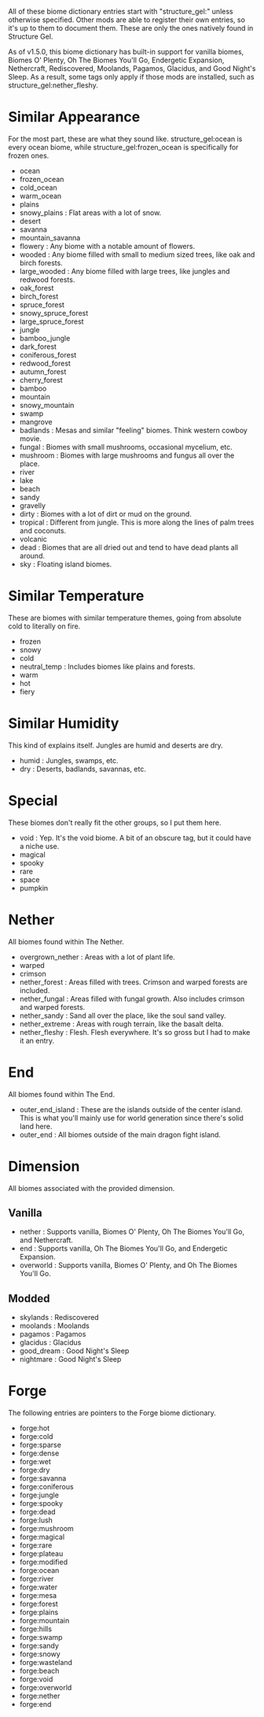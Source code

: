 All of these biome dictionary entries start with "structure_gel:" unless otherwise specified. Other mods are able to register their own entries, so it's up to them to document them. These are only the ones natively found in Structure Gel.

As of v1.5.0, this biome dictionary has built-in support for vanilla biomes, Biomes O' Plenty, Oh The Biomes You'll Go, Endergetic Expansion, Nethercraft, Rediscovered, Moolands, Pagamos, Glacidus, and Good Night's Sleep. As a result, some tags only apply if those mods are installed, such as structure_gel:nether_fleshy.

# Similar Appearance
For the most part, these are what they sound like. structure_gel:ocean is every ocean biome, while structure_gel:frozen_ocean is specifically for frozen ones.
- ocean
- frozen_ocean
- cold_ocean
- warm_ocean
- plains
- snowy_plains : Flat areas with a lot of snow.
- desert
- savanna
- mountain_savanna
- flowery : Any biome with a notable amount of flowers.
- wooded : Any biome filled with small to medium sized trees, like oak and birch forests.
- large_wooded : Any biome filled with large trees, like jungles and redwood forests.
- oak_forest
- birch_forest
- spruce_forest
- snowy_spruce_forest
- large_spruce_forest
- jungle
- bamboo_jungle
- dark_forest
- coniferous_forest
- redwood_forest
- autumn_forest
- cherry_forest
- bamboo
- mountain
- snowy_mountain
- swamp
- mangrove
- badlands : Mesas and similar "feeling" biomes. Think western cowboy movie.
- fungal : Biomes with small mushrooms, occasional mycelium, etc.
- mushroom : Biomes with large mushrooms and fungus all over the place.
- river
- lake
- beach
- sandy
- gravelly
- dirty : Biomes with a lot of dirt or mud on the ground.
- tropical : Different from jungle. This is more along the lines of palm trees and coconuts.
- volcanic
- dead : Biomes that are all dried out and tend to have dead plants all around.
- sky : Floating island biomes.

# Similar Temperature
These are biomes with similar temperature themes, going from absolute cold to literally on fire.
- frozen
- snowy
- cold
- neutral_temp : Includes biomes like plains and forests.
- warm
- hot
- fiery

# Similar Humidity
This kind of explains itself. Jungles are humid and deserts are dry.
- humid : Jungles, swamps, etc.
- dry : Deserts, badlands, savannas, etc.

# Special
These biomes don't really fit the other groups, so I put them here.
- void : Yep. It's the void biome. A bit of an obscure tag, but it could have a niche use.
- magical
- spooky
- rare
- space
- pumpkin

# Nether
All biomes found within The Nether.
- overgrown_nether : Areas with a lot of plant life.
- warped
- crimson
- nether_forest : Areas filled with trees. Crimson and warped forests are included.
- nether_fungal : Areas filled with fungal growth. Also includes crimson and warped forests.
- nether_sandy : Sand all over the place, like the soul sand valley.
- nether_extreme : Areas with rough terrain, like the basalt delta.
- nether_fleshy : Flesh. Flesh everywhere. It's so gross but I had to make it an entry.

# End
All biomes found within The End.
- outer_end_island : These are the islands outside of the center island. This is what you'll mainly use for world generation since there's solid land here.
- outer_end : All biomes outside of the main dragon fight island.

# Dimension
All biomes associated with the provided dimension.

## Vanilla
- nether : Supports vanilla, Biomes O' Plenty, Oh The Biomes You'll Go, and Nethercraft.
- end : Supports vanilla, Oh The Biomes You'll Go, and Endergetic Expansion.
- overworld : Supports vanilla, Biomes O' Plenty, and Oh The Biomes You'll Go.

## Modded
- skylands : Rediscovered
- moolands : Moolands
- pagamos : Pagamos
- glacidus : Glacidus
- good_dream : Good Night's Sleep
- nightmare : Good Night's Sleep

# Forge
The following entries are pointers to the Forge biome dictionary.
- forge:hot
- forge:cold
- forge:sparse
- forge:dense
- forge:wet
- forge:dry
- forge:savanna
- forge:coniferous
- forge:jungle
- forge:spooky
- forge:dead
- forge:lush
- forge:mushroom
- forge:magical
- forge:rare
- forge:plateau
- forge:modified
- forge:ocean
- forge:river
- forge:water
- forge:mesa
- forge:forest
- forge:plains
- forge:mountain
- forge:hills
- forge:swamp
- forge:sandy
- forge:snowy
- forge:wasteland
- forge:beach
- forge:void
- forge:overworld
- forge:nether
- forge:end
